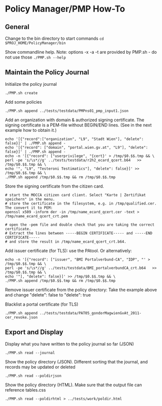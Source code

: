 # Policy Manager/PMP How-To

## General

Change to the bin directory to start commands
```cd $PROJ_HOME/PolicyManager/bin```

Show commandline help. Note: options -x -a -t are provided by PMP.sh - do not use those 
```./PMP.sh --help```

## Maintain the Policy Journal

Initialize the policy journal

    ./PMP.sh create

Add some policies

    ./PMP.sh append ../tests/testdata/PMPns01_pmp_input1.json

Add an organization with domain & authorized signing certificate. The signing certificate
is a PEM-file without BEGIN/END lines. (See in the next example how to obtain it.)

    echo '[{"record":["organization", "L9", "Stadt Wien"], "delete": false}]' | ./PMP.sh append -
    echo '[{"record": ["domain", "portal.wien.gv.at", "L9"], "delete": false}]' | ./PMP.sh append -
    echo -n '[{"record": ["userprivilege", "{cert}' > /tmp/$0.$$.tmp && \
    perl -pe 's/\s*//g' ../tests/testdata/r2h2_ecard_qcert.b64   >> /tmp/$0.$$.tmp && \
    echo '", "L9", "Testeroni Testimatics"], "delete": false}]' >> /tmp/$0.$$.tmp && \
    ./PMP.sh append /tmp/$0.$$.tmp && rm /tmp/$0.$$.tmp

Store the signing certificate from the citizen card.

    # start the MOCCA citizen card client. Select "Karte | Zertifikat speichern" in the menu.
    # store the certificate in the filesystem, e.g. in /tmp/qualified.cer. The convert it to PEM: 
    openssl x509 -inform der -in /tmp/name_ecard_qcert.cer -text > /tmp/name_ecard_qcert_crt.pem
 
    # open the -pem file and double check that you are taking the correct certificate.
    # Extract the lines between -----BEGIN CERTIFICATE----- and -----END CERTIFICATE----- 
    # and store the result in /tmp/name_ecard_qcert_crt.b64. 

Add issuer certificate (for TLS): use the PAtool. Or alternatively:

    echo -n '[{"record": ["issuer", "BMI Portalverbund-CA", "IDP", "' > /tmp/$0.$$.tmp && \
    perl -pe 's/\s*//g' ../tests/testdata/BMI_portalverbundCA_crt.b64   >> /tmp/$0.$$.tmp && \
    echo '"], "delete": false}]' >> /tmp/$0.$$.tmp && \
    ./PMP.sh append /tmp/$0.$$.tmp && rm /tmp/$0.$$.tmp
    
Remove issuer certificate from the policy directory:
Take the example above and change "delete": false to "delete": true

Blacklist a portal certificate (for TLS)

    ./PMP.sh append ../tests/testdata/PAT05_gondorMagwienGvAt_2011-cer_revoke.json

## Export and Display

Display what you have written to the policy journal so far (JSON)

    ./PMP.sh read --journal 

Show the policy directory (JSON). Different sorting that the journal, and
records may be updated or deleted

    ./PMP.sh read --poldirjson 

Show the policy directory (HTML). Make sure that the output file can reference
tables.css

    ./PMP.sh read --poldirhtml > ../tests/work/poldir.html 

